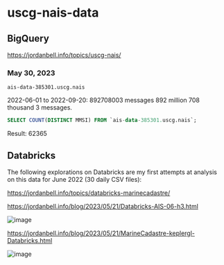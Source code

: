 # uscg-nais-data

## BigQuery

<https://jordanbell.info/topics/uscg-nais/>

### May 30, 2023

`ais-data-385301.uscg.nais`

2022-06-01 to 2022-09-20: 892708003 messages 892 million 708 thousand 3 messages.

```sql
SELECT COUNT(DISTINCT MMSI) FROM `ais-data-385301.uscg.nais`;
```

Result: 62365

## Databricks

The following explorations on Databricks are my first attempts at analysis on this data for June 2022 (30 daily CSV files):

<https://jordanbell.info/topics/databricks-marinecadastre/>

<https://jordanbell.info/blog/2023/05/21/Databricks-AIS-06-h3.html>

![image](https://github.com/jordanbell2357/uscg-nais-data/assets/47544607/e07c2953-b3e6-47a1-b81d-03dbea158c6a)

<https://jordanbell.info/blog/2023/05/21/MarineCadastre-keplergl-Databricks.html>

![image](https://github.com/jordanbell2357/uscg-nais-data/assets/47544607/612531da-2147-4965-891b-0a1e1b6d7f92)
